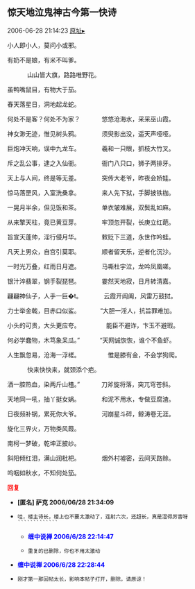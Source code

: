 ## 惊天地泣鬼神古今第一快诗
2006-06-28 21:14:23
[原址▸](http://www.fxgan.com/chan_time/2006_01_06/202.htm)


小人即小人，莫问小或邪。

有奶不是娘，有米不叫爹。

　　　 山山皆大旗，路路唯野花。

虽鸭嘴鼠目，有物大于茄。

舂天落星日，洞地起龙蛇。

何处不是客？何处不为家？ 　　　 悠悠沧海水，采采巫山霞。

神女渺无迹，惟见树头鸦。 　　　 须臾影出没，遥天声哑哑。

巨炮冲天响，误中九龙车。 　　　 羲和一只眼，抓枝大竹叉。

斥之乱公事，逮之入仙衙。 　　 　衙门八只口，狮子两排牙。

天上与人间，终是等无差。 　　 　突传大老爷，昨夜会娇娃。

惊马落罡风，入室洗桑拿。 　　 　来人先下狱，手脚披铁枷。

一晃月半余，但见饭和茶。 　　 　单衣皱难展，双鬓乱如麻。

从来擎天柱，竟已黄豆芽。 　　　 牢顶忽开裂，长庚立红葩。

旨宣天蓬帅，淫行侵月华。 　　 　敕贬下三道，永世作吟蛙。

凡天上男众，自宫引莫耶。 　　 　顺者留天乐，逆者化沉沙。

一时光万叠，红雨日月遮。 　　　 马嘶杜宇泣，龙吟凤凰嗟。

银汁淬翡翠，钢手裂琵琶。 　　　 霎然天地寂，日月转清嘉。

翩翩神仙子，人手一巨�t。 　　 　云霞开阊阖，风雷万鼓挝。

力士举金戟，目赤口似鲨。 　　　“大胆一淫人，抗旨罪难加。

小头的可贵，大头更应夸。 　　　　能臣不避诈，卞玉不避瑕。

何必学蠢物，木笃象呆瓜。” 　　　“天网诚恢恢，谁个不鱼虾。

人生飘忽易，沧海一浮槎。 　　　 　惟是膝有金，不会学狗爬。

　　　 快来快快来，就颈添个疤。

洒一腔热血，染两斤山楂。” 　　 　刀斧旋将落，突兀穹苍斜。

天地同一吼，抽丫挺女娲。 　　 　和泥不用水，专做豆腐渣。

日夜频补锅，累死你大爷。 　　 　河崩星斗碎，鲸涛卷无涯。

旋化三界火，万物类风葭。

南柯一梦破，乾坤正披纱。

斜阳倾红泪，满山润枇杷。 　　　 烟外村墟密，云间天路赊。

呜咽如秋水，不知何处笳。




**<font color='red'>回复</font>**


- **[匿名] 萨克  2006/06/28 21:34:09**
- ```
  哇，楼主诗长，楼上也不要太激动了，连射六次，还超长，真是湿得厉害呀````````````` 
  ```
   - **<font color='blue'>缠中说禅 2006/6/28 22:14:47</font>**
   - ```
     重复的已删除，你也不用太激动
     ```
- **<font color='blue'>缠中说禅 2006/6/28 22:28:44</font>**
- ```
  刚才第一那回帖太长，影响本帖子打开，删除，请原谅！
  ```
